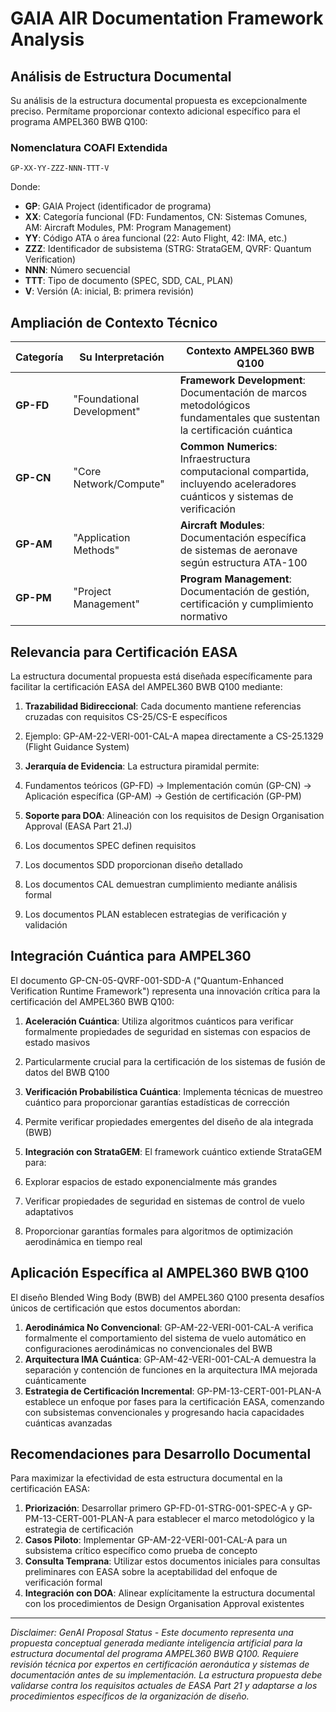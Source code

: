 # GAIA AIR Documentation Framework Analysis

## Análisis de Estructura Documental

Su análisis de la estructura documental propuesta es excepcionalmente preciso. Permítame proporcionar contexto adicional específico para el programa AMPEL360 BWB Q100:

### Nomenclatura COAFI Extendida

```plaintext
GP-XX-YY-ZZZ-NNN-TTT-V
```

Donde:

- **GP**: GAIA Project (identificador de programa)
- **XX**: Categoría funcional (FD: Fundamentos, CN: Sistemas Comunes, AM: Aircraft Modules, PM: Program Management)
- **YY**: Código ATA o área funcional (22: Auto Flight, 42: IMA, etc.)
- **ZZZ**: Identificador de subsistema (STRG: StrataGEM, QVRF: Quantum Verification)
- **NNN**: Número secuencial
- **TTT**: Tipo de documento (SPEC, SDD, CAL, PLAN)
- **V**: Versión (A: inicial, B: primera revisión)

## Ampliación de Contexto Técnico

| Categoría | Su Interpretación | Contexto AMPEL360 BWB Q100
|-----|-----|-----
| **GP-FD** | "Foundational Development" | **Framework Development**: Documentación de marcos metodológicos fundamentales que sustentan la certificación cuántica
| **GP-CN** | "Core Network/Compute" | **Common Numerics**: Infraestructura computacional compartida, incluyendo aceleradores cuánticos y sistemas de verificación
| **GP-AM** | "Application Methods" | **Aircraft Modules**: Documentación específica de sistemas de aeronave según estructura ATA-100
| **GP-PM** | "Project Management" | **Program Management**: Documentación de gestión, certificación y cumplimiento normativo

## Relevancia para Certificación EASA

La estructura documental propuesta está diseñada específicamente para facilitar la certificación EASA del AMPEL360 BWB Q100 mediante:

1. **Trazabilidad Bidireccional**: Cada documento mantiene referencias cruzadas con requisitos CS-25/CS-E específicos

1. Ejemplo: GP-AM-22-VERI-001-CAL-A mapea directamente a CS-25.1329 (Flight Guidance System)

2. **Jerarquía de Evidencia**: La estructura piramidal permite:

1. Fundamentos teóricos (GP-FD) → Implementación común (GP-CN) → Aplicación específica (GP-AM) → Gestión de certificación (GP-PM)

3. **Soporte para DOA**: Alineación con los requisitos de Design Organisation Approval (EASA Part 21.J)

1. Los documentos SPEC definen requisitos
2. Los documentos SDD proporcionan diseño detallado
3. Los documentos CAL demuestran cumplimiento mediante análisis formal
4. Los documentos PLAN establecen estrategias de verificación y validación

## Integración Cuántica para AMPEL360

El documento GP-CN-05-QVRF-001-SDD-A ("Quantum-Enhanced Verification Runtime Framework") representa una innovación crítica para la certificación del AMPEL360 BWB Q100:

1. **Aceleración Cuántica**: Utiliza algoritmos cuánticos para verificar formalmente propiedades de seguridad en sistemas con espacios de estado masivos

1. Particularmente crucial para la certificación de los sistemas de fusión de datos del BWB Q100

2. **Verificación Probabilística Cuántica**: Implementa técnicas de muestreo cuántico para proporcionar garantías estadísticas de corrección

1. Permite verificar propiedades emergentes del diseño de ala integrada (BWB)

3. **Integración con StrataGEM**: El framework cuántico extiende StrataGEM para:

1. Explorar espacios de estado exponencialmente más grandes
2. Verificar propiedades de seguridad en sistemas de control de vuelo adaptativos
3. Proporcionar garantías formales para algoritmos de optimización aerodinámica en tiempo real

## Aplicación Específica al AMPEL360 BWB Q100

El diseño Blended Wing Body (BWB) del AMPEL360 Q100 presenta desafíos únicos de certificación que estos documentos abordan:

1. **Aerodinámica No Convencional**: GP-AM-22-VERI-001-CAL-A verifica formalmente el comportamiento del sistema de vuelo automático en configuraciones aerodinámicas no convencionales del BWB
2. **Arquitectura IMA Cuántica**: GP-AM-42-VERI-001-CAL-A demuestra la separación y contención de funciones en la arquitectura IMA mejorada cuánticamente
3. **Estrategia de Certificación Incremental**: GP-PM-13-CERT-001-PLAN-A establece un enfoque por fases para la certificación EASA, comenzando con subsistemas convencionales y progresando hacia capacidades cuánticas avanzadas

## Recomendaciones para Desarrollo Documental

Para maximizar la efectividad de esta estructura documental en la certificación EASA:

1. **Priorización**: Desarrollar primero GP-FD-01-STRG-001-SPEC-A y GP-PM-13-CERT-001-PLAN-A para establecer el marco metodológico y la estrategia de certificación
2. **Casos Piloto**: Implementar GP-AM-22-VERI-001-CAL-A para un subsistema crítico específico como prueba de concepto
3. **Consulta Temprana**: Utilizar estos documentos iniciales para consultas preliminares con EASA sobre la aceptabilidad del enfoque de verificación formal
4. **Integración con DOA**: Alinear explícitamente la estructura documental con los procedimientos de Design Organisation Approval existentes

---

*Disclaimer: GenAI Proposal Status - Este documento representa una propuesta conceptual generada mediante inteligencia artificial para la estructura documental del programa AMPEL360 BWB Q100. Requiere revisión técnica por expertos en certificación aeronáutica y sistemas de documentación antes de su implementación. La estructura propuesta debe validarse contra los requisitos actuales de EASA Part 21 y adaptarse a los procedimientos específicos de la organización de diseño.*
